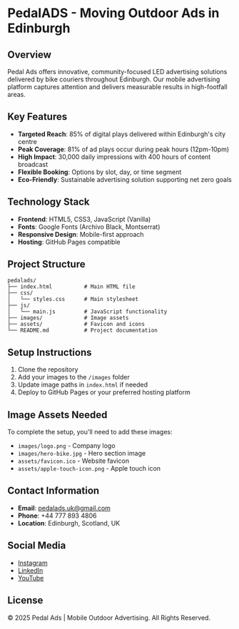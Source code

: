 # PedalADS - Moving Outdoor Ads in Edinburgh

## Overview
Pedal Ads offers innovative, community-focused LED advertising solutions delivered by bike couriers throughout Edinburgh. Our mobile advertising platform captures attention and delivers measurable results in high-footfall areas.

## Key Features
- **Targeted Reach**: 85% of digital plays delivered within Edinburgh's city centre
- **Peak Coverage**: 81% of ad plays occur during peak hours (12pm-10pm)
- **High Impact**: 30,000 daily impressions with 400 hours of content broadcast
- **Flexible Booking**: Options by slot, day, or time segment
- **Eco-Friendly**: Sustainable advertising solution supporting net zero goals

## Technology Stack
- **Frontend**: HTML5, CSS3, JavaScript (Vanilla)
- **Fonts**: Google Fonts (Archivo Black, Montserrat)
- **Responsive Design**: Mobile-first approach
- **Hosting**: GitHub Pages compatible

## Project Structure
```
pedalads/
├── index.html          # Main HTML file
├── css/
│   └── styles.css      # Main stylesheet
├── js/
│   └── main.js         # JavaScript functionality
├── images/             # Image assets
├── assets/             # Favicon and icons
└── README.md           # Project documentation
```

## Setup Instructions
1. Clone the repository
2. Add your images to the `/images` folder
3. Update image paths in `index.html` if needed
4. Deploy to GitHub Pages or your preferred hosting platform

## Image Assets Needed
To complete the setup, you'll need to add these images:
- `images/logo.png` - Company logo
- `images/hero-bike.jpg` - Hero section image
- `assets/favicon.ico` - Website favicon
- `assets/apple-touch-icon.png` - Apple touch icon

## Contact Information
- **Email**: pedalads.uk@gmail.com
- **Phone**: +44 777 893 4806
- **Location**: Edinburgh, Scotland, UK

## Social Media
- [Instagram](https://www.instagram.com/pedalads.uk)
- [LinkedIn](https://www.linkedin.com/in/davidrocruz)
- [YouTube](https://www.youtube.com/@pedaladsuk)

## License
© 2025 Pedal Ads | Mobile Outdoor Advertising. All Rights Reserved.
